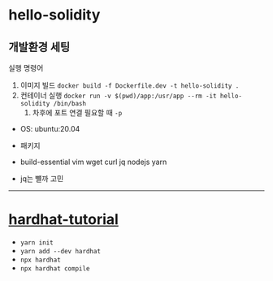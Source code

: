 # hello-solidity

## 개발환경 세팅

실행 명령어

1. 이미지 빌드 `docker build -f Dockerfile.dev -t hello-solidity .`
2. 컨테이너 실행 `docker run -v $(pwd)/app:/usr/app --rm -it hello-solidity /bin/bash`
   1. 차후에 포트 연결 필요할 때 `-p`

- OS: ubuntu:20.04
- 패키지
- build-essential vim wget curl jq nodejs yarn

- jq는 뺼까 고민

---

# [hardhat-tutorial](https://hardhat.org/tutorial)

- `yarn init`
- `yarn add --dev hardhat`
- `npx hardhat`
- `npx hardhat compile`
